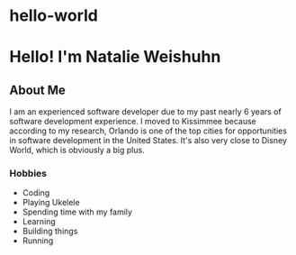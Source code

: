 # hello-world
<body>
  <h1>Hello! I'm Natalie Weishuhn</h1>
  <div id="introduction">
    <h2>About Me</h2>
      <p>I am an experienced software developer due to my past nearly 6 years of software development experience.  I moved to Kissimmee because according to my research, Orlando is one of the top cities for opportunities in software development in the United States.  It's also very close to Disney World, which is obviously a big plus. </p>
    <h3> Hobbies </h3>
      <ul>
        <li>Coding</li>
        <li>Playing Ukelele</li>
        <li>Spending time with my family</li>
        <li>Learning</li>
        <li>Building things</li>
        <li>Running</li>
    </ul>
    
